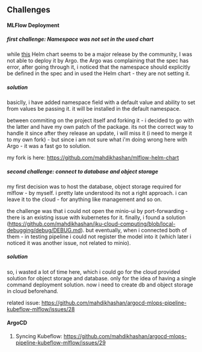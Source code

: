 Challenges
---

#### MLFlow Deployment

##### first challenge: Namespace was not set in the used chart

while [this](https://artifacthub.io/packages/helm/community-charts/mlflow) Helm chart seems to be a major release by the community, 
I was not able to deploy it by Argo. the Argo was complaining that the spec has error, after going through it, i noticed that the namespace should explicitly be defined in the spec and in used the Helm chart - they are not setting it. 

##### solution

basiclly, i have added namespace field with a default value and ability to set from values be passing it. it will be installed in the default namespace.

between commiting on the project itself and forking it - i decided to go with the latter and have my own patch of the package. its not the 
correct way to handle it since after they release an update, i will miss it (i need to merge it to my own fork) - but since i am not sure what i'm doing wrong here with Argo - it was a fast go to solution.

my fork is here: https://github.com/mahdikhashan/mlflow-helm-chart

##### second challenge: connect to database and object storage

my first decision was to host the database, object storage required for mlflow - by myself. i pretty late understood its not a right approach.
i can leave it to the cloud - for anything like management and so on. 

the challenge was that i could not open the minio-ui by port-forwarding - there is an existing issue with kubernetes for it. finally, i found a solution (https://github.com/mahdikhashan/jku-cloud-computing/blob/local-debugging/debug/DEBUG.md). but eventually, when i connected both of them - in testing pipeline i could not register the model into it (which later i noticed it was another issue, not related to minio). 

##### solution

so, i wasted a lot of time here, which i could go for the cloud provided solution for object storage and database. only for the idea of having a single command deployment solution. now i need to create db and object storage in cloud beforehand.

related issue: https://github.com/mahdikhashan/argocd-mlops-pipeline-kubeflow-mlflow/issues/28


#### ArgoCD

1. Syncing Kubeflow: https://github.com/mahdikhashan/argocd-mlops-pipeline-kubeflow-mlflow/issues/29
